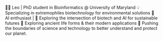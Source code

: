 👨‍🔬 Leo | PhD student in Bioinformatics @ University of Maryland
💡 Specializing in extremophiles biotechnology for environmental solutions
🤖 AI enthusiast | 🧬 Exploring the intersection of biotech and AI for sustainable futures
🔗 Exploring ancient life forms & their modern applications
🌟 Pushing the boundaries of science and technology to better understand and protect our planet.
<!---
Pleyades12/Pleyades12 is a ✨ special ✨ repository because its `README.md` (this file) appears on your GitHub profile.
You can click the Preview link to take a look at your changes.
--->
